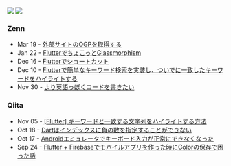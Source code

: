 <!--
**MasahiroLittleforest/MasahiroLittleforest** is a ✨ _special_ ✨ repository because its `README.md` (this file) appears on your GitHub profile.
-->

<a href="https://github.com/anuraghazra/github-readme-stats">
  <img align="left" src="https://github-readme-stats.vercel.app/api?username=masahirolittleforest&count_private=true&show_icons=true&theme=gotham" />
</a>
<a href="https://github.com/anuraghazra/github-readme-stats">
  <img align="left" src="https://github-readme-stats.vercel.app/api/top-langs/?username=masahirolittleforest&theme=gotham" />
</a>

<br clear="all">

### Zenn
<!-- zenn start -->
- Mar 19 - [外部サイトのOGPを取得する](https://zenn.dev/littleforest/articles/scrape-og-tags)
- Jan 22 - [FlutterでちょこっとGlassmorphism](https://zenn.dev/littleforest/articles/flutter-glassmorphism)
- Dec 16 - [Flutterでショートカット](https://zenn.dev/littleforest/articles/flutter-quick-actions)
- Dec 10 - [Flutterで簡単なキーワード検索を実装し、ついでに一致したキーワードをハイライトする](https://zenn.dev/littleforest/articles/search-items-and-highlight-text)
- Nov 30 - [より英語っぽくコードを書きたい](https://zenn.dev/littleforest/articles/subjects-of-functions)
<!-- zenn end -->

### Qiita
<!-- qiita start -->
- Nov 05 - [[Flutter] キーワードと一致する文字列をハイライトする方法](https://qiita.com/Littleforest/items/25e04feadb0a2faf0851)
- Oct 18 - [Dartはインデックスに負の数を指定することができない](https://qiita.com/Littleforest/items/060da7a7f341bc504c3d)
- Oct 17 - [Androidエミュレータでキーボード入力が正常にできなくなった](https://qiita.com/Littleforest/items/3ad607b5a739a154ab91)
- Sep 24 - [Flutter + Firebaseでモバイルアプリを作った時にColorの保存で困った話](https://qiita.com/Littleforest/items/19ec7c7a108cf46cbe8e)
<!-- qiita end -->
